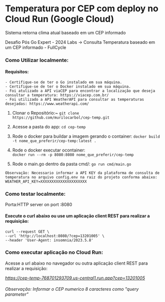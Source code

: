 # Temperatura por CEP com deploy no Cloud Run (Google Cloud)
Sistema retorna clima atual baseado em um CEP informado

Desafio Pós Go Expert - 2024 Labs -> Consulta Temperatura baseado em um CEP informado - FullCycle

### Como Utilizar localmente:
#### Requisitos:
    - Certifique-se de ter o Go instalado em sua máquina.
    - Certifique-se de ter o Docker instalado em sua máquina.
    - Foi atulizado a API viaCEP para encontrar a localização que deseja consultar a temperatura: https://viacep.com.br/
    - Foi utilizado a API WeatherAPI para consultar as temperaturas desejadas: https://www.weatherapi.com/

  1. Clonar o Repositório:~
  ```git clone https://github.com/murilocarbol/cep-temp.git```

  2. Acesse a pasta do app:
  ```cd cep-temp```

  3. Rode o docker para buildar a imagem gerando o container:
  ```docker build -t nome_que_preferir/cep-temp:latest .```

  4. Rode o docker executar ocontainer:  
  ```docker run --rm -p 8080:8080 nome_que_preferir/cep-temp```

  5. Rode o main.go dentro da pasta cmd/:
  ```go run cmd/main.go```

    Observação: Necessario informar a API KEY da plataforma de consulta de temperatura no arquivo config.env na raiz do projeto conforma abaixo:
    WEATHER_API_KEY=XXXXXXXXXXXXXXXXXXXXX

### Como testar localmente:
Porta:HTTP server on port :8080

#### Execute o curl abaixo ou use um aplicação client REST para realizar a requisição:

    curl --request GET \
    --url 'http://localhost:8080/?cep=13201005' \
    --header 'User-Agent: insomnia/2023.5.8'


### Como executar aplicação no Cloud Run:
Acesse a url abaixo no navegador ou outra aplicação client REST para realizar a requisição:

*https://cep-temp-768701293709.us-central1.run.app?cep=13201005*

###### Observação: Informar o CEP numerico 8 caracteres como "query parameter"